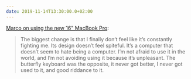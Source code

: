 ```yaml
---
date: 2019-11-14T13:30:00.0+02:00
---
```


[Marco on using the new 16" MacBook Pro](https://marco.org/2019/11/13/mbp16):

> The biggest change is that I finally don’t feel like it’s constantly fighting me. Its design doesn’t feel spiteful. It’s a computer that doesn’t seem to hate being a computer. I’m not afraid to use it in the world, and I’m not avoiding using it because it’s unpleasant. The butterfly keyboard was the opposite, it never got better, I never got used to it, and good riddance to it.
